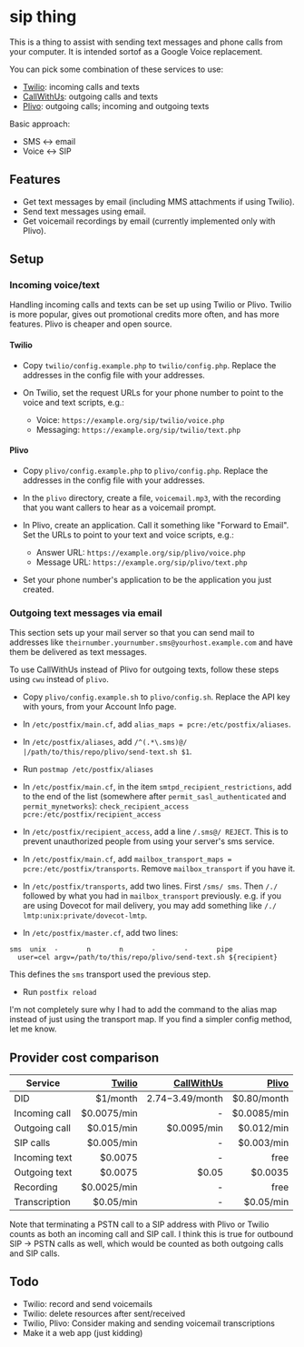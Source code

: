 # sip thing

This is a thing to assist with sending text messages and phone calls from your computer. It is intended sortof as a Google Voice replacement.

You can pick some combination of these services to use:
- [Twilio](https://www.twilio.com/): incoming calls and texts
- [CallWithUs](https://www.callwithus.com/): outgoing calls and texts
- [Plivo](https://www.callwithus.com/): outgoing calls; incoming and outgoing texts

Basic approach:
- SMS &harr; email
- Voice &harr; SIP

## Features

- Get text messages by email (including MMS attachments if using Twilio).
- Send text messages using email.
- Get voicemail recordings by email (currently implemented only with Plivo).

## Setup

### Incoming voice/text

Handling incoming calls and texts can be set up using Twilio or Plivo. Twilio
is more popular, gives out promotional credits more often, and has more
features. Plivo is cheaper and open source.

#### Twilio

- Copy `twilio/config.example.php` to `twilio/config.php`.
  Replace the addresses in the config file with your addresses.

- On Twilio, set the request URLs for your phone number to point to the voice
  and text scripts, e.g.:

    - Voice: `https://example.org/sip/twilio/voice.php`
    - Messaging: `https://example.org/sip/twilio/text.php`

#### Plivo

- Copy `plivo/config.example.php` to `plivo/config.php`.
  Replace the addresses in the config file with your addresses.

- In the `plivo` directory, create a file, `voicemail.mp3`, with the recording
  that you want callers to hear as a voicemail prompt.

- In Plivo, create an application. Call it something like "Forward to Email".
  Set the URLs to point to your text and voice scripts, e.g.:

    - Answer URL: `https://example.org/sip/plivo/voice.php`
    - Message URL: `https://example.org/sip/plivo/text.php`

- Set your phone number's application to be the application you just created.

### Outgoing text messages via email

This section sets up your mail server so that you can send mail to addresses
like `theirnumber.yournumber.sms@yourhost.example.com` and have them be
delivered as text messages.

To use CallWithUs instead of Plivo for outgoing texts, follow these steps using
`cwu` instead of `plivo`.

- Copy `plivo/config.example.sh` to `plivo/config.sh`.
  Replace the API key with yours, from your Account Info page.

- In `/etc/postfix/main.cf`, add `alias_maps = pcre:/etc/postfix/aliases`.

- In `/etc/postfix/aliases`, add `/^(.*\.sms)@/ |/path/to/this/repo/plivo/send-text.sh $1`.

- Run `postmap /etc/postfix/aliases`

- In `/etc/postfix/main.cf`, in the item `smtpd_recipient_restrictions`, add to
  the end of the list (somewhere after `permit_sasl_authenticated` and `permit_mynetworks`): `check_recipient_access pcre:/etc/postfix/recipient_access`

- In `/etc/postfix/recipient_access`, add a line `/.sms@/ REJECT`. This is to
  prevent unauthorized people from using your server's sms service.

- In `/etc/postfix/main.cf`, add `mailbox_transport_maps =
  pcre:/etc/postfix/transports`. Remove `mailbox_transport` if you have it.

- In `/etc/postfix/transports`, add two lines. First `/sms/ sms`. Then `/./ `
  followed by what you had in `mailbox_transport` previously. e.g. if you are
  using Dovecot for mail delivery, you may add something like `/./ lmtp:unix:private/dovecot-lmtp`.

- In `/etc/postfix/master.cf`, add two lines: 
```
sms  unix  -       n       n       -       -       pipe
  user=cel argv=/path/to/this/repo/plivo/send-text.sh ${recipient}
```
This defines the `sms` transport used the previous step.

- Run `postfix reload`

I'm not completely sure why I had to add the command to the alias map instead
of just using the transport map. If you find a simpler config method, let me
know.

## Provider cost comparison

Service       | [Twilio][twl] | [CallWithUs][cwu] | [Plivo][plv]
------------- | -------------:| -----------------:|-----------:
DID           | $1/month      | $2.74-$3.49/month | $0.80/month
Incoming call | $0.0075/min   | -                 | $0.0085/min
Outgoing call | $0.015/min    | $0.0095/min       | $0.012/min
SIP calls     | $0.005/min    | -                 | $0.003/min
Incoming text | $0.0075       | -                 | free
Outgoing text | $0.0075       | $0.05             | $0.0035
Recording     | $0.0025/min   | -                 | free
Transcription | $0.05/min     | -                 | $0.05/min

Note that terminating a PSTN call to a SIP address with Plivo or Twilio counts
as both an incoming call and SIP call. I think this is true for outbound SIP
&rarr; PSTN calls as well, which would be counted as both outgoing calls and
SIP calls.

## Todo

- Twilio: record and send voicemails
- Twilio: delete resources after sent/received
- Twilio, Plivo: Consider making and sending voicemail transcriptions
- Make it a web app (just kidding)

[twl]: http://www.twilio.com/voice/pricing#extras
[plv]: https://www.plivo.com/pricing/
[cwu]: http://www.callwithus.com/showrates
